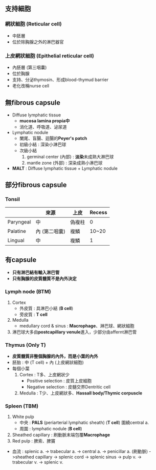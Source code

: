 ## 支持細胞
### 網狀細胞 (Reticular cell)
- 中胚層
- 位於除胸腺之外的淋巴器官
### 上皮網狀細胞 (Epithelial reticular cell)
- 內胚層 (第三咽囊)
- 位於胸腺
- 支持、分泌thymosin、形成blood-thymud barrier
- 老化改稱nurse cell
## 無fibrous capsule
- Diffuse lymphatic tissue
	- **mucosa lamina propia中**
	- 消化道、呼吸道、泌尿道
- Lymphatic nodule
	- 闌尾、盲腸、迴腸的**Peyer's patch**
	- 初級小結 : 深染小淋巴球
	- 次級小結
		1. germinal center (內部) : **淡染**未成熟大淋巴球
		2. mantle zone (外部) : 深染成熟小淋巴球
- **MALT** : Diffuse lymphatic tissue + Lymphatic nodule
## 部分fibrous capsule
### Tonsil
|           | 來源         | 上皮   | Recess |
|-----------|--------------|--------|--------|
| Paryngeal | 中           | 偽複柱 | 0      |
| Palatine  | 內 (第二咽囊) | 複鱗   | 10~20  |
| Lingual   | 中           | 複鱗   | 1      |
## 有capsule
- **只有淋巴結有輸入淋巴管**
- **只有胸腺的皮質髓質不是內外決定**
### Lymph node (BTM)
1. Cortex
	- 外皮質 : 具淋巴小結 (**B cell**)
	- 旁皮質 : **T cell**
2. Medulla
	- medullary cord & sinus : **Macrophage**、淋巴球、網狀細胞
3. 淋巴球大多由**postcapillary venule**進入，少部分由affernt淋巴管
### Thymus (Only T)
- **皮質髓質非整個胸腺的內外，而是小葉的內外**
- 胚胎 : 中 (T cell) + 內 (上皮網狀細胞)
- 每個小葉
	1. Cortex : T多、上皮網狀少
		- Positive selection : 皮質上皮細胞
		- Negative selection : 皮髓交界Dentritic cell
	2. Medulla : T少、上皮網狀多、**Hassall body/Thymic corpuscle**
### Spleen (TBM)
1. White pulp
	- 中央 : **PALS** (periarterial lymphatic sheath) (**T cell**) 圍繞central a.
	- 周圍 : lymphatic nodule (**B cell**)
2. Sheathed capillary : 刷動脈末端包覆**Macrophage**
3. Red pulp : 脾索、脾竇
- 血流 : splenic a. -> trabecular a. -> central a. -> penicillar a. (刷動脈) ->sheathed capillary -> splenic cord -> splenic sinus -> pulp v. -> trabecular v. -> splenic v.